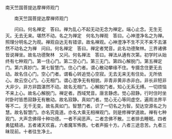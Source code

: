   南天竺国菩提达摩禅师观门
　　




　　南天竺国菩提达摩禅师观门

　　问曰。何名禅定　答曰。禅为乱心不起无动无念为禅定。端心止念。无生无灭。无去无来。堪然不动。名之为禅定　何名为禅观　答曰。心神澄净名之为禅。照理分明名之为观。禅观自达无有错谬。故名禅观。心神澄净不生不灭不来不去湛然不动名之为禅　问曰。何名禅定　答曰。禅定者梵音。此名功德聚林。三界诸佛皆说禅坐。故名功德聚林　又问。何名禅法　答曰。禅法从通有次第。初学时从始终有七种观门。第一住心门。第二空心门。第三无门。第四心解脱门。第五禅定门。第六真妙门。第七智慧门。住心门者。谓心散动攀缘不住。专摄念住更无去动。故名住心门。空心门者。谓看心转追觉心空寂。无去无来无有住处。无所依心。故云空心门。心无相门。谓心澄净无有相貌。非青非黄非赤非白。非长非短非大非少。非方非圆湛然不动。故名无相门。心解脱门者。知心无系无缚。一切烦恼不来上心。故名心解脱门。禅定者。西域梵音。唐言静虑。觉心寂静。行时住时坐时卧时皆悉寂静无有散动。故名寂静。真如门者。觉心无心等同虚空。遍周法界平等不二。无千无变。故名真如门。智慧门者。识了一切名之为智。契达空源名之为慧。故名智慧门。亦名究竟道。亦名大乘无相禅观门。则是修禅学道故。禅有七种观门。大声念佛得十种功德。一者不闻恶声。二者念佛不散。三者排去睡眠。四者勇猛精进。五者诸天欢喜。六者魔军怖畏。七者声振十方。八者三途息苦。九者三昧现前。十者往生净土。

